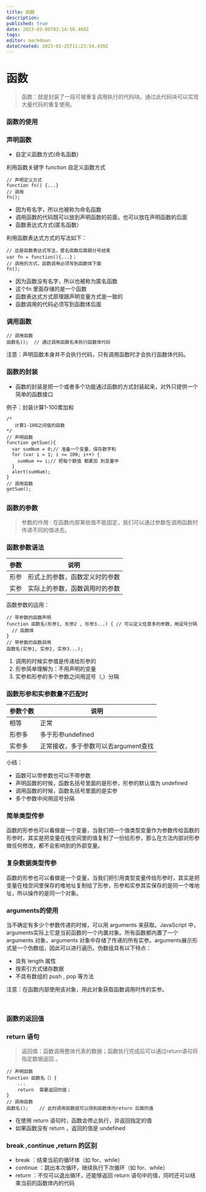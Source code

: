 ```yaml
---
title: 函数
description: 
published: true
date: 2023-03-06T03:14:50.466Z
tags: 
editor: markdown
dateCreated: 2023-02-25T11:23:54.439Z
---
```


# 函数

> 函数：就是封装了一段可被重复调用执行的代码块。通过此代码块可以实现大量代码的重复使用。

### 函数的使用

### 声明函数

* 自定义函数方式(命名函数)

利用函数关键字 function 自定义函数方式

```
// 声明定义方式
function fn() {...}
// 调用
fn();
```

* 因为有名字，所以也被称为命名函数
* 调用函数的代码既可以放到声明函数的前面，也可以放在声明函数的后面
* 函数表达式方式(匿名函数）

利用函数表达式方式的写法如下：

```
// 这是函数表达式写法，匿名函数后面跟分号结束
var fn = function(){...}；
// 调用的方式，函数调用必须写到函数体下面
fn();
```

* 因为函数没有名字，所以也被称为匿名函数
* 这个fn 里面存储的是一个函数
* 函数表达式方式原理跟声明变量方式是一致的
* 函数调用的代码必须写到函数体后面

### 调用函数

```
// 调用函数
函数名();  // 通过调用函数名来执行函数体代码
```

注意：声明函数本身并不会执行代码，只有调用函数时才会执行函数体代码。

### 函数的封装

* 函数的封装是把一个或者多个功能通过函数的方式封装起来，对外只提供一个简单的函数接口

例子：封装计算1-100累加和

```
/*
   计算1-100之间值的函数
*/
// 声明函数
function getSum(){
  var sumNum = 0;// 准备一个变量，保存数字和
  for (var i = 1; i <= 100; i++) {
    sumNum += i;// 把每个数值 都累加 到变量中
  }
  alert(sumNum);
}
// 调用函数
getSum();
```

## 

### 函数的参数

> 参数的作用 : 在函数内部某些值不能固定，我们可以通过参数在调用函数时传递不同的值进去。

### 函数参数语法

| 参数 | 说明                           |
| ------ | -------------------------------- |
| 形参 | 形式上的参数，函数定义时的参数 |
| 实参 | 实际上的参数，函数调用时的参数 |

函数参数的运用：

```
// 带参数的函数声明
function 函数名(形参1, 形参2 , 形参3...) { // 可以定义任意多的参数，用逗号分隔
  // 函数体
}
// 带参数的函数调用
函数名(实参1, 实参2, 实参3...);
```

1. 调用的时候实参值是传递给形参的
2. 形参简单理解为：不用声明的变量
3. 实参和形参的多个参数之间用逗号（,）分隔

### 函数形参和实参数量不匹配时

| 参数个数 | 说明                                 |
| ---------- | -------------------------------------- |
| 相等     | 正常                                 |
| 形参多   | 多于形参undefined                    |
| 实参多   | 正常接收，多于参数可以去argument查找 |

小结：

* 函数可以带参数也可以不带参数
* 声明函数的时候，函数名括号里面的是形参，形参的默认值为 undefined
* 调用函数的时候，函数名括号里面的是实参
* 多个参数中间用逗号分隔

### 简单类型传参

函数的形参也可以看做是一个变量，当我们把一个值类型变量作为参数传给函数的形参时，其实是把变量在栈空间里的值复制了一份给形参，那么在方法内部对形参做任何修改，都不会影响到的外部变量。

### 复杂数据类型传参

函数的形参也可以看做是一个变量，当我们把引用类型变量传给形参时，其实是把变量在栈空间里保存的堆地址复制给了形参，形参和实参其实保存的是同一个堆地址，所以操作的是同一个对象。

### arguments的使用

当不确定有多少个参数传递的时候，可以用 arguments 来获取。JavaScript 中，arguments实际上它是当前函数的一个内置对象。所有函数都内置了一个 arguments 对象，arguments 对象中存储了传递的所有实参。arguments展示形式是一个伪数组，因此可以进行遍历。伪数组具有以下特点：

* 具有 length 属性
* 按索引方式储存数据
* 不具有数组的 push , pop 等方法

注意：在函数内部使用该对象，用此对象获取函数调用时传的实参。

‍

### 函数的返回值

### return 语句

> 返回值：函数调用整体代表的数据；函数执行完成后可以通过return语句将指定数据返回 。

```
// 声明函数
function 函数名（）{
    ...
    return  需要返回的值；
}
// 调用函数
函数名();    // 此时调用函数就可以得到函数体内return 后面的值
```

* 在使用 return 语句时，函数会停止执行，并返回指定的值
* 如果函数没有 return ，返回的值是 undefined

### break ,continue ,return 的区别

* break ：结束当前的循环体（如 for、while）
* continue ：跳出本次循环，继续执行下次循环（如 for、while）
* return ：不仅可以退出循环，还能够返回 return 语句中的值，同时还可以结束当前的函数体内的代码

‍

‍